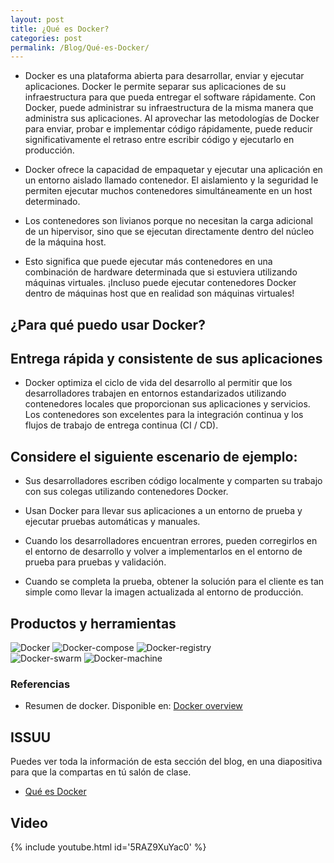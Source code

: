 ```yaml
---
layout: post
title: ¿Qué es Docker?
categories: post
permalink: /Blog/Qué-es-Docker/
---
```

* Docker es una plataforma abierta para desarrollar, enviar y ejecutar aplicaciones. Docker le permite separar sus aplicaciones de su infraestructura para que pueda entregar el software rápidamente. Con Docker, puede administrar su infraestructura de la misma manera que administra sus aplicaciones. Al aprovechar las metodologías de Docker para enviar, probar e implementar código rápidamente, puede reducir significativamente el retraso entre escribir código y ejecutarlo en producción.

* Docker ofrece la capacidad de empaquetar y ejecutar una aplicación en un entorno aislado llamado contenedor. El aislamiento y la seguridad le permiten ejecutar muchos contenedores simultáneamente en un host determinado.

* Los contenedores son livianos porque no necesitan la carga adicional de un hipervisor, sino que se ejecutan directamente dentro del núcleo de la máquina host.

* Esto significa que puede ejecutar más contenedores en una combinación de hardware determinada que si estuviera utilizando máquinas virtuales. ¡Incluso puede ejecutar contenedores Docker dentro de máquinas host que en realidad son máquinas virtuales!

## ¿Para qué puedo usar Docker?

## Entrega rápida y consistente de sus aplicaciones

* Docker optimiza el ciclo de vida del desarrollo al permitir que los desarrolladores trabajen en entornos estandarizados utilizando contenedores locales que proporcionan sus aplicaciones y servicios. Los contenedores son excelentes para la integración continua y los flujos de trabajo de entrega continua (CI / CD).

## Considere el siguiente escenario de ejemplo:

* Sus desarrolladores escriben código localmente y comparten su trabajo con sus colegas utilizando contenedores Docker.

* Usan Docker para llevar sus aplicaciones a un entorno de prueba y ejecutar pruebas automáticas y manuales.

* Cuando los desarrolladores encuentran errores, pueden corregirlos en el entorno de desarrollo y volver a implementarlos en el entorno de prueba para pruebas y validación.

* Cuando se completa la prueba, obtener la solución para el cliente es tan simple como llevar la imagen actualizada al entorno de producción.

## Productos y herramientas

<div class="home-images">
	<div class="home-images">
		<img src="{{ site.baseurl }}/images/prod-docker/docker.png" title="Docker" name="Docker" />
		<img src="{{ site.baseurl }}/images/prod-docker/docker-compose.png" title="Docker-compose" name="Docker-compose" />
		<img src="{{ site.baseurl }}/images/prod-docker/docker-registry.png" title="Docker-registry" name="Docker-registry" />
	</div>
	<div class="home-images">
		<img src="{{ site.baseurl }}/images/prod-docker/docker-swarm.png" title="Docker-swarm" name="Docker-swarm" />
		<img src="{{ site.baseurl }}/images/prod-docker/docker-machine.png" title="Docker-machine" name="Docker-machine" />
	</div>
</div>

### Referencias

* Resumen de docker. Disponible en: [Docker overview](https://docs.docker.com/get-started/overview/)

## ISSUU

Puedes ver toda la información de esta sección del blog, en una diapositiva para que la compartas en tú salón de clase.

* [Qué es Docker](https://issuu.com/johanse/docs/seccion-1-que-es-docker.pptx)

## Video

{% include youtube.html id='5RAZ9XuYac0' %}
